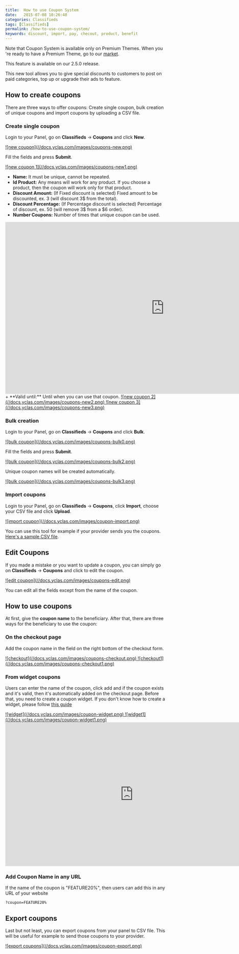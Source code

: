 ```yaml
---
title:  How to use Coupon System
date:   2015-07-08 10:26:48
categories: Classifieds
tags: [Classifieds]
permalink: /how-to-use-coupon-system/
keywords: discount, import, pay, checout, product, benefit
---
```

Note that Coupon System is available only on Premium Themes. When you 're ready to have a Premium Theme, go to our [market](https://selfhosted.yclas.com/).

<div class="alert alert-warning">
<strong><i class="glyphicon glyphicon-warning-sign"></i> </strong> This feature is available on our 2.5.0 release.
</div>

This new tool allows you to give special discounts to customers to post on paid categories, top up or upgrade their ads to feature. 

## How to create coupons

There are three ways to offer coupons: Create single coupon, bulk creation of unique coupons and import coupons by uploading a CSV file. 

### Create single coupon

Login to your Panel, go on **Classifieds** -> **Coupons** and click **New**. 

<a href="{{ site.baseurl }}/images/coupons-new.png" class="thumbnail gallery-item" data-gallery>
![new coupon](//docs.yclas.com/images/coupons-new.png)
</a>

Fill the fields and press **Submit**.

<a href="{{ site.baseurl }}/images/coupons-new1.png" class="thumbnail gallery-item" data-gallery>
![new coupon 1](//docs.yclas.com/images/coupons-new1.png)
</a>

+ **Name:** It must be unique, cannot be repeated.
+ **Id Product:** Any means will work for any product. If you choose a product, then the coupon will work only for that product.
+ **Discount Amount:** (If Fixed discount is selected) Fixed amount to be discounted, ex. 3 (will discount 3$ from the total).
+ **Discount Percentage:** (If Percentage discount is selected) Percentage of discount, ex. 50 (will remove 3$ from a $6 order).
+ **Number Coupons:** Number of times that unique coupon can be used.

<iframe width="993" height="538" src="https://www.youtube.com/embed/rgtGicKOVwY?list=PLaW2GGHbsvD1Qc8Ds4kz5bArU98to-iWU" frameborder="0" allow="accelerometer; autoplay; encrypted-media; gyroscope; picture-in-picture" allowfullscreen></iframe>
+ **Valid until:** Until when you can use that coupon.

<a href="{{ site.baseurl }}/images/coupons-new2.png" class="thumbnail gallery-item" data-gallery>
![new coupon 2](//docs.yclas.com/images/coupons-new2.png)
</a>

<a href="{{ site.baseurl }}/images/coupons-new3.png" class="thumbnail gallery-item" data-gallery>
![new coupon 3](//docs.yclas.com/images/coupons-new3.png)
</a>

### Bulk creation

Login to your Panel, go on **Classifieds** -> **Coupons** and click **Bulk**. 

<a href="{{ site.baseurl }}/images/coupons-bulk0.png" class="thumbnail gallery-item" data-gallery>
![bulk coupon](//docs.yclas.com/images/coupons-bulk0.png)
</a>

Fill the fields and press **Submit**.

<a href="{{ site.baseurl }}/images/coupons-bulk2.png" class="thumbnail gallery-item" data-gallery>
![bulk coupon](//docs.yclas.com/images/coupons-bulk2.png)
</a>

Unique coupon names will be created automatically.

<a href="{{ site.baseurl }}/images/coupons-bulk3.png" class="thumbnail gallery-item" data-gallery>
![bulk coupon](//docs.yclas.com/images/coupons-bulk3.png)
</a>

### Import coupons

Login to your Panel, go on **Classifieds** -> **Coupons**, click **Import**, choose your CSV file and click **Upload**. 

<a href="{{ site.baseurl }}/images/coupon-import.png" class="thumbnail gallery-item" data-gallery>
![import coupon](//docs.yclas.com/images/coupon-import.png)
</a>

You can use this tool for example if your provider sends you the coupons. [Here's a sample CSV file](https://cdn.rawgit.com/yclas/yclas/master/install/samples/import/coupons.csv).

## Edit Coupons

If you made a mistake or you want to update a coupon, you can simply go on **Classifieds** -> **Coupons** and click to edit the coupon. 

<a href="{{ site.baseurl }}/images/coupons-edit.png" class="thumbnail gallery-item" data-gallery>
![edit coupon](//docs.yclas.com/images/coupons-edit.png)
</a>

You can edit all the fields except from the name of the coupon.


## How to use coupons

At first, give the **coupon name** to the beneficiary. After that, there are three ways for the beneficiary to use the coupon:

### On the checkout page

Add the coupon name in the field on the right bottom of the checkout form.

<a href="{{ site.baseurl }}/images/coupons-checkout.png" class="thumbnail gallery-item" data-gallery>
![checkout](//docs.yclas.com/images/coupons-checkout.png)
</a>

<a href="{{ site.baseurl }}/images/coupons-checkout1.png" class="thumbnail gallery-item" data-gallery>
![checkout1](//docs.yclas.com/images/coupons-checkout1.png)
</a>

### From widget coupons

Users can enter the name of the coupon, click add and if the coupon exists and it's valid, then it's automatically added on the checkout page. Before that, you need to create a coupon widget. If you don't know how to create a widget, please follow [this guide]({{site.baseurl}}/overview-of-widgets)

<a href="{{ site.baseurl }}/images/coupon-widget.png" class="thumbnail gallery-item" data-gallery>
![widget](//docs.yclas.com/images/coupon-widget.png)
</a>

<a href="{{ site.baseurl }}/images/coupon-widget1.png" class="thumbnail gallery-item" data-gallery>
![widget1](//docs.yclas.com/images/coupon-widget1.png)
</a>

<iframe width="800" height="450" src="https://www.youtube.com/embed/zmZzakXl3xA" frameborder="0" allowfullscreen></iframe>

### Add Coupon Name in any URL

If the name of the coupon is "FEATURE20%", then users can add this in any URL of your website 

    ?coupon=FEATURE20%


## Export coupons

Last but not least, you can export coupons from your panel to CSV file. This will be useful for example to send those coupons to your provider.

<a href="{{ site.baseurl }}/images/coupon-export.png" class="thumbnail gallery-item" data-gallery>
![export coupons](//docs.yclas.com/images/coupon-export.png)
</a>

